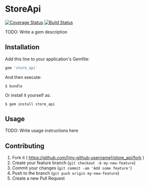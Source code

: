 # StoreApi
[![Coverage Status](https://coveralls.io/repos/tatsu07/store_api/badge.svg)](https://coveralls.io/r/tatsu07/store_api) [![Build Status](https://travis-ci.org/tatsu07/store_api.svg?branch=master)](https://travis-ci.org/tatsu07/store_api)

TODO: Write a gem description

## Installation

Add this line to your application's Gemfile:

```ruby
gem 'store_api'
```

And then execute:

    $ bundle

Or install it yourself as:

    $ gem install store_api

## Usage

TODO: Write usage instructions here

## Contributing

1. Fork it ( https://github.com/[my-github-username]/store_api/fork )
2. Create your feature branch (`git checkout -b my-new-feature`)
3. Commit your changes (`git commit -am 'Add some feature'`)
4. Push to the branch (`git push origin my-new-feature`)
5. Create a new Pull Request

